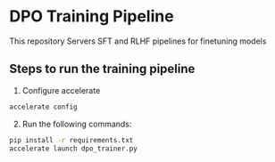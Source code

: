 # DPO Training Pipeline
This repository Servers SFT and RLHF pipelines for finetuning models 

## Steps to run the training pipeline
1. Configure accelerate
```bash
accelerate config
```

2. Run the following commands:
```bash
pip install -r requirements.txt
accelerate launch dpo_trainer.py
```
